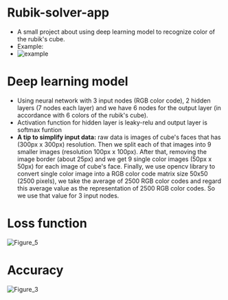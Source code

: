 # Rubik-solver-app
- A small project about using deep learning model to recognize color of the rubik's cube.
- Example: 
- ![example](https://user-images.githubusercontent.com/88287313/190311522-b69f3268-85a7-4002-a791-5b6a0034bb1e.jpg)
# Deep learning model
- Using neural network with 3 input nodes (RGB color code), 2 hidden layers (7 nodes each layer) and we have 6 nodes for the output layer (in accordance with 6 colors of the rubik's cube).
- Activation function for hidden layer is leaky-relu and output layer is softmax funtion
- **A tip to simplify input data:** raw data is images of cube's faces that has (300px x 300px) resolution. Then we split each of that images into 9 smaller images (resolution 100px x 100px). After that, removing the image border (about 25px) and we get 9 single color images (50px x 50px) for each image of cube's face. Finally, we use opencv library to convert single color image into a RGB color code matrix size 50x50 (2500 pixels), we take the average of 2500 RGB color codes and regard this average value as the representation of 2500 RGB color codes. So we use that value for 3 input nodes.
# Loss function
![Figure_5](https://user-images.githubusercontent.com/88287313/190311418-65e7c928-201b-485a-b28f-7987e10a119f.png)
# Accuracy
![Figure_3](https://user-images.githubusercontent.com/88287313/190311451-c66cb28c-535d-4dbf-9e42-dad7d6440fd5.png)
